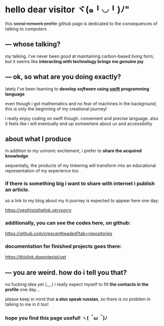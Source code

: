 # hello dear visitor ヾ(๑╹◡╹)ﾉ"

this ~~social network profile~~ github page is dedicated to the consequences of talking to computers



## — whose talking?
*my* talking. i’ve never been good at maintaining carbon-based living form, but it seems like **interacting with technology brings me *genuine* joy**



## — ok, so what are you doing exactly?
lately I’ve been learning to **develop *software* using [swift](https://www.swift.org/about/) programming language**

even though i got mathematics and no fear of machines in the background, this is only the beginning of my creational journey!

i really enjoy coding on swift though. convenient and precise language. also it feels like i will eventually end up somewhere about ux and accessibility



## about what I produce
in addition to my unironic excitement, i prefer to **share the acquired knowledge**

sequentally, the products of my tinkering will transform into an educational representation of my experience too

### if there is something big i want to share with internet i publish an article. 

so a link to my blog about my it-journey is expected to appear here one day:

https://yesthisisthelink.verysorry

### additionally, you can see **the codes** here, on github:

https://github.com/crescentheaded?tab=repositories

### **documentation** for finished projects goes there:

https://thislink.doesntexist/yet



## — you are weird. how do i tell you that?
no fucking idea yet (◞‸◟) i really expect myself to fill **the contacts in the profile** one day...

please keep in mind that **a also speak russian**, so there is no problem in talking to me in it too! 



### hope you find this page useful!  ヽ(*＾ω＾*)ﾉ

